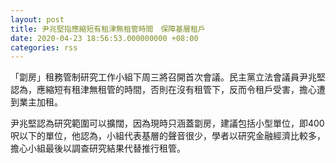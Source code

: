 ```yaml
---
layout: post
title: 尹兆堅指應縮短有租津無租管時間　保障基層租戶
date: 2020-04-23 18:56:53.000000000 +08:00
categories: rss
---
```


「劏房」租務管制研究工作小組下周三將召開首次會議。民主黨立法會議員尹兆堅認為，應縮短有租津無租管的時間，否則在沒有租管下，反而令租戶受害，擔心遭到業主加租。

尹兆堅認為研究範圍可以擴闊，因為現時只涵蓋劏房，建議包括小型單位，即400呎以下的單位，他認為，小組代表基層的聲音很少，學者以研究金融經濟比較多，擔心小組最後以調查研究結果代替推行租管。
